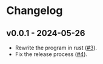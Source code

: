 # Changelog

## v0.0.1 - 2024-05-26

- Rewrite the program in rust
  ([#3](https://github.com/tobiasraabe/hamburg-einbuergerungstest-terminfinder/pull/3)).
- Fix the release process
  ([#4](https://github.com/tobiasraabe/hamburg-einbuergerungstest-terminfinder/pull/4)).
